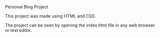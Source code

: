 Personal Blog Project

This project was made using HTML and CSS.

The project can be seen by opening the index.html file in any web browser or text editor.
